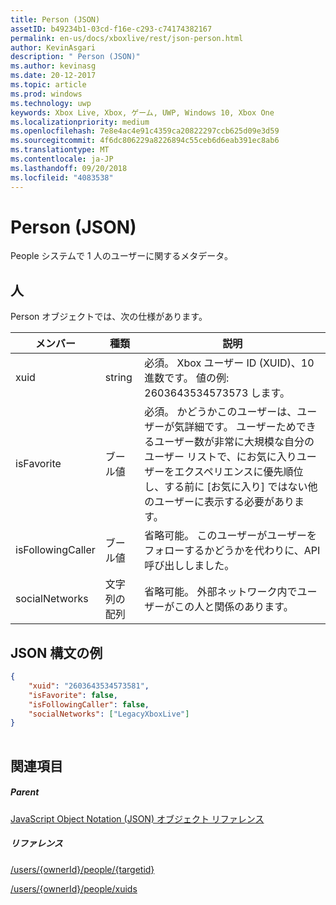 ```yaml
---
title: Person (JSON)
assetID: b49234b1-03cd-f16e-c293-c74174382167
permalink: en-us/docs/xboxlive/rest/json-person.html
author: KevinAsgari
description: " Person (JSON)"
ms.author: kevinasg
ms.date: 20-12-2017
ms.topic: article
ms.prod: windows
ms.technology: uwp
keywords: Xbox Live, Xbox, ゲーム, UWP, Windows 10, Xbox One
ms.localizationpriority: medium
ms.openlocfilehash: 7e8e4ac4e91c4359ca20822297ccb625d09e3d59
ms.sourcegitcommit: 4f6dc806229a8226894c55ceb6d6eab391ec8ab6
ms.translationtype: MT
ms.contentlocale: ja-JP
ms.lasthandoff: 09/20/2018
ms.locfileid: "4083538"
---
```

# <a name="person-json"></a>Person (JSON)
People システムで 1 人のユーザーに関するメタデータ。 
<a id="ID4EN"></a>

 
## <a name="person"></a>人
 
Person オブジェクトでは、次の仕様があります。
 
| メンバー| 種類| 説明| 
| --- | --- | --- | 
| xuid| string| 必須。 Xbox ユーザー ID (XUID)、10 進数です。 値の例: 2603643534573573 します。| 
| isFavorite| ブール値| 必須。 かどうかこのユーザーは、ユーザーが気詳細です。 ユーザーためできるユーザー数が非常に大規模な自分のユーザー リストで、にお気に入りユーザーをエクスペリエンスに優先順位し、する前に [お気に入り] ではない他のユーザーに表示する必要があります。| 
| isFollowingCaller| ブール値| 省略可能。 このユーザーがユーザーをフォローするかどうかを代わりに、API 呼び出ししました。| 
| socialNetworks| 文字列の配列| 省略可能。 外部ネットワーク内でユーザーがこの人と関係のあります。| 
  
<a id="ID4EHC"></a>

 
## <a name="sample-json-syntax"></a>JSON 構文の例
 

```json
{
    "xuid": "2603643534573581",
    "isFavorite": false,
    "isFollowingCaller": false,
    "socialNetworks": ["LegacyXboxLive"]
}
    
```

  
<a id="ID4EQC"></a>

 
## <a name="see-also"></a>関連項目
 
<a id="ID4ESC"></a>

 
##### <a name="parent"></a>Parent 

[JavaScript Object Notation (JSON) オブジェクト リファレンス](atoc-xboxlivews-reference-json.md)

  
<a id="ID4E3C"></a>

 
##### <a name="reference"></a>リファレンス 

[/users/{ownerId}/people/{targetid}](../uri/people/uri-usersowneridpeopletargetid.md)

 [/users/{ownerId}/people/xuids](../uri/people/uri-usersowneridpeoplexuids.md)

   